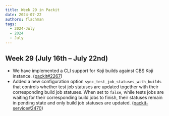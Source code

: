 ```yaml
---
title: Week 29 in Packit
date: 2024-07-22
authors: flachman
tags:
  - 2024-July
  - 2024
  - July
---
```


## Week 29 (July 16th – July 22nd)

- We have implemented a CLI support for Koji builds against CBS Koji instance. ([packit#2267](https://github.com/packit/packit/pull/2267))
- Added a new configuration option `sync_test_job_statuses_with_builds` that controls whether test job statuses are updated together with their corresponding build job statuses. When set to `false`, while tests jobs are waiting for their corresponding build jobs to finish, their statuses remain in pending state and only build job statuses are updated. ([packit-service#2470](https://github.com/packit/packit-service/pull/2470))
